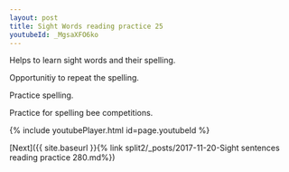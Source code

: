 ```yaml
---
layout: post
title: Sight Words reading practice 25
youtubeId: _MgsaXFO6ko
---
```

 
 
Helps to learn sight words and their spelling.

Opportunitiy to repeat the spelling. 

Practice spelling. 
 
Practice for spelling bee competitions. 
 
{% include youtubePlayer.html id=page.youtubeId %}
 
 

[Next]({{ site.baseurl }}{% link  split2/_posts/2017-11-20-Sight sentences reading practice 280.md%})
 
